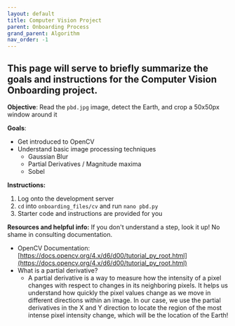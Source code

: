 ```yaml
---
layout: default
title: Computer Vision Project
parent: Onboarding Process
grand_parent: Algorithm
nav_order: -1
---
```


## This page will serve to briefly summarize the goals and instructions for the Computer Vision Onboarding project.


**Objective**: Read the `pbd.jpg` image, detect the Earth, and crop a 50x50px window around it

**Goals**:
- Get introduced to OpenCV
- Understand basic image processing techniques
	- Gaussian Blur
	- Partial Derivatives / Magnitude maxima
	- Sobel 

**Instructions:**
1. Log onto the development server
2. `cd` into `onboarding_files/cv` and run `nano pbd.py`
3. Starter code and instructions are provided for you

**Resources and helpful info:**
If you don't understand a step, look it up! No shame in consulting documentation.
- OpenCV Documentation: [https://docs.opencv.org/4.x/d6/d00/tutorial_py_root.html](https://docs.opencv.org/4.x/d6/d00/tutorial_py_root.html)
- What is a partial derivative?
	-  A partial derivative is a way to measure how the intensity of a pixel changes with respect to changes in its neighboring pixels. It helps us understand how quickly the pixel values change as we move in different directions within an image. In our case, we use the partial derivatives in the X and Y direction to locate the region of the most intense pixel intensity change, which will be the location of the Earth!

